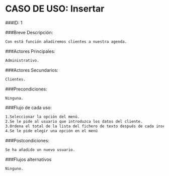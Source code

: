 CASO DE USO: Insertar
=====================

###ID: 1

###Breve Descripción:

```bash
Con está función añadiremos clientes a nuestra agenda.

```

###Actores Principales:

```bash
Administrativo.

```

###Actores Secundarios:

```bash
Clientes.

```

###Precondiciones:

```bash
Ninguna.

```

###Flujo de cada uso:

```bash
1.Seleccionar la opción del menú.
2.Se le pide al usuario que introduzca los datos del cliente.
3.Ordena el total de la lista del fichero de texto después de cada inserción de cliente.
4.Se le pide elegir una opción en el menú


```

###Postcondiciones:

```bash
Se ha añadido un nuevo usuario.

```
###Flujos alternativos
```bash
Ninguno.

```
